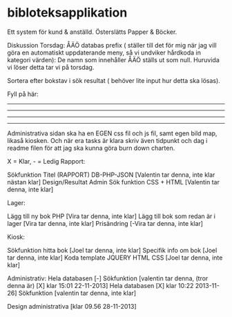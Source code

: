 bibloteksapplikation
====================

Ett system för kund &amp; anställd. Österslätts Papper &amp; Böcker. 


Diskussion Torsdag: 
ÅÄÖ databas prefix ( ställer till det för mig när jag vill göra en automatiskt uppdaterande meny, så vi undviker hårdkoda in kategori värden): De namn som innehåller ÅÄÖ ställs ut som null. Huruvida vi löser detta tar vi på torsdag.
 
Sortera efter bokstav i sök resultat ( behöver lite input hur detta ska lösas).

Fyll på här:

---

---

---

---



Administrativa sidan ska ha en EGEN css fil och js fil, samt egen bild map, likaså kiosken. Och när era tasks är klara skriv även tidpunkt och dag i readme filen för att jag ska kunna göra burn down charten. 




 X = Klar, - = Ledig
Rapport:

Sökfunktion Titel (RAPPORT) DB-PHP-JSON [Valentin tar denna, inte klar nästan klar]
Design/Resultat Admin Sök funktion CSS + HTML [Valentin tar denna, inte klar]


Lager:

Lägg till ny bok PHP [Vira tar denna, inte klar]
Lägg till bok som redan är i lager [Vira tar denna, inte klar]
Prisändring [-Vira tar denna, inte klar]

Kiosk:

Sökfunktion hitta bok [Joel tar denna, inte klar]
Specifik info om bok [Joel tar denna, inte klar]
Koda template JQUERY HTML CSS [Joel tar denna, inte klar]

Administrativ:
Hela databasen [-]
Sökfunktion [valentin tar denna, (tror denna är)  [X] klar 15:01 22-11-2013]
Hela databasen [X] klar 10:22 2013-11-26]
Sökfunktion [valentin tar denna, inte klar]

Design administrativa [klar 09.56 28-11-2013]

